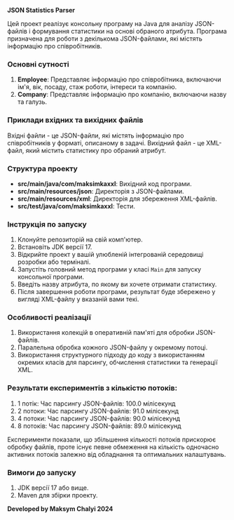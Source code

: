 **JSON Statistics Parser**

Цей проект реалізує консольну програму на Java для аналізу JSON-файлів і формування статистики на основі обраного атрибута. Програма призначена для роботи з декількома JSON-файлами, які містять інформацію про співробітників.

### Основні сутності
1. **Employee**: Представляє інформацію про співробітника, включаючи ім'я, вік, посаду, стаж роботи, інтереси та компанію.
2. **Company**: Представляє інформацію про компанію, включаючи назву та галузь.

### Приклади вхідних та вихідних файлів
Вхідні файли - це JSON-файли, які містять інформацію про співробітників у форматі, описаному в задачі. Вихідний файл - це XML-файл, який містить статистику про обраний атрибут.


### Структура проекту
- **src/main/java/com/maksimkaxxl**: Вихідний код програми.
- **src/main/resources/json**: Директорія з JSON-файлами.
- **src/main/resources/xml**: Директорія для збереження XML-файлів.
- **src/test/java/com/maksimkaxxl**: Тести.

### Інструкція по запуску
1. Клонуйте репозиторій на свій комп'ютер.
2. Встановіть JDK версії 17.
3. Відкрийте проект у вашій улюбленій інтегрованій середовищі розробки або терміналі.
4. Запустіть головний метод програми у класі `Main` для запуску консольної програми.
5. Введіть назву атрибута, по якому ви хочете отримати статистику.
6. Після завершення роботи програми, результат буде збережено у вигляді XML-файлу у вказаній вами текі.

### Особливості реалізації
1. Використання колекцій в оперативній пам'яті для обробки JSON-файлів.
2. Паралельна обробка кожного JSON-файлу у окремому потоці.
3. Використання структурного підходу до коду з використанням окремих класів для парсингу, обчислення статистики та генерації XML.

### Результати експериментів з кількістю потоків:
1) 1 потік: Час парсингу JSON-файлів: 100.0 мілісекунд
2) 2 потоки: Час парсингу JSON-файлів: 91.0 мілісекунд
3) 4 потоки: Час парсингу JSON-файлів: 90.0 мілісекунд
4) 8 потоків: Час парсингу JSON-файлів: 89.0 мілісекунд

Експерименти показали, що збільшення кількості потоків прискорює обробку файлів, проте існує певне обмеження на кількість одночасно активних потоків залежно від обладнання та оптимальних налаштувань.

### Вимоги до запуску
1. JDK версії 17 або вище.
2. Maven для збірки проекту.

**Developed by Maksym Chalyi 2024**